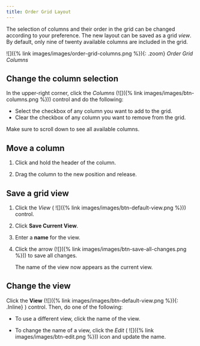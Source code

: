 ```yaml
---
title: Order Grid Layout
---
```


The selection of columns and their order in the grid can be changed according to your preference. The new layout can be saved as a grid _view_. By default, only nine of twenty available columns are included in the grid.

![]({% link images/images/order-grid-columns.png %}){: .zoom}
_Order Grid Columns_

## Change the column selection

In the upper-right corner, click the _Columns_ (![]({% link images/images/btn-columns.png %})) control and do the following:

- Select the checkbox of any column you want to add to the grid.
- Clear the checkbox of any column you want to remove from the grid.

Make sure to scroll down to see all available columns.

## Move a column

1. Click and hold the header of the column.

1. Drag the column to the new position and release.

## Save a grid view

1. Click the _View_ ( ![]({% link images/images/btn-default-view.png %})) control.

1. Click **Save Current View**.

1. Enter a **name** for the view.

1. Click the arrow (![]({% link images/images/btn-save-all-changes.png %})) to save all changes.

   The name of the view now appears as the current view.

## Change the view

Click the **View** (![]({% link images/images/btn-default-view.png %}){: .Inline} ) control. Then, do one of the following:

- To use a different view, click the name of the view.

- To change the name of a view, click the _Edit_ ( ![]({% link images/images/btn-edit.png %})) icon and update the name.
